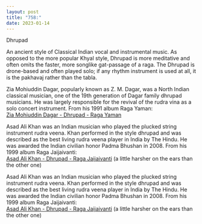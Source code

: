 ```yaml
---
layout: post
title: "758:"
date: 2023-01-14
---
```


Dhrupad

An ancient style of Classical Indian vocal and instrumental music. As opposed to the more popular Khyal style, Dhrupad is more meditative and often omits the faster, more songlike gat-passage of a raga. The Dhrupad is drone-based and often played solo; if any rhythm instrument is used at all, it is the pakhavaj rather than the tabla.

Zia Mohiuddin Dagar, popularly known as Z. M. Dagar, was a North Indian classical musician, one of the 19th generation of Dagar family dhrupad musicians. He was largely responsible for the revival of the rudra vina as a solo concert instrument. From his 1991 album Raga Yaman:  
[Zia Mohiuddin Dagar \- Dhrupad \- Raga Yaman](https://youtu.be/q5trNs7M3MU)

Asad Ali Khan was an Indian musician who played the plucked string instrument rudra veena. Khan performed in the style dhrupad and was described as the best living rudra veena player in India by The Hindu. He was awarded the Indian civilian honor Padma Bhushan in 2008\. From his 1999 album Raga Jaijaivanti:  
[Asad Ali Khan \- Dhrupad \- Raga Jaijaivanti](https://youtu.be/4eAJEKi4qAk?t=970) (a little harsher on the ears than the other one)

Asad Ali Khan was an Indian musician who played the plucked string instrument rudra veena. Khan performed in the style dhrupad and was described as the best living rudra veena player in India by The Hindu. He was awarded the Indian civilian honor Padma Bhushan in 2008\. From his 1999 album Raga Jaijaivanti:  
[Asad Ali Khan \- Dhrupad \- Raga Jaijaivanti](https://youtu.be/4eAJEKi4qAk?t=970) (a little harsher on the ears than the other one)
